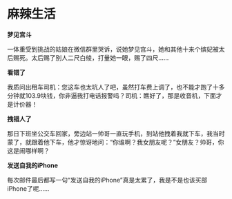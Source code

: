 # 麻辣生活

**梦见宫斗**

一体重受到挑战的姑娘在微信群里哭诉，说她梦见宫斗，她和其他十来个嫔妃被太后赐死。太后赐了别人二尺白绫，打量她一眼，赐了四尺…… 

**看错了**

我质问出租车司机：您这车也太坑人了吧，虽然打车费上调了，也不能才跑了十多分钟就103.9块钱，你非逼我打电话报警吗？司机：瞧好了，那是收音机，下面才是计价器！ 

**拽错人了**

那日下班坐公交车回家，旁边站一帅哥一直玩手机，到站他拽着我就下车，我当时蒙了，就跟着他下车，他才惊讶地问：“你谁啊？我女朋友呢？”女朋友？帅哥，你这是闹哪样啊？ 

**发送自我的iPhone**

每次邮件最后都写一句“发送自我的iPhone”真是太累了，我是不是也该买部iPhone了呢……